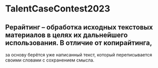 # **TalentCaseContest2023**


## Рерайтинг – обработка исходных текстовых материалов в целях их дальнейшего использования. В отличие от копирайтинга, 
за основу берётся уже написанный текст, который переписывается своими словами с сохранением смысла.
